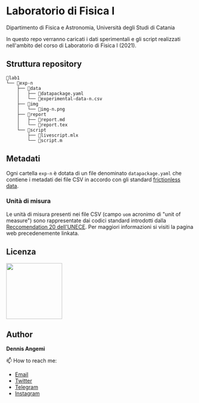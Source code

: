# Laboratorio di Fisica I
Dipartimento di Fisica e Astronomia, Università degli Studi di Catania

In questo repo verranno caricati i dati sperimentali e gli script realizzati nell'ambito del corso di Laboratorio di Fisica I (2021).

## Struttura repository
```
📂lab1
└── 📂exp-n
    ├── 📂data
    │   ├── 📄datapackage.yaml
    │   └── 📄experimental-data-n.csv
    ├── 📂img
    │   └── 📄img-n.png
    ├── 📂report
    │   ├── 📄report.md
    │   └── 📄report.tex
    └── 📂script
        ├── 📄livescript.mlx
        └── 📄script.m
```

## Metadati
Ogni cartella `exp-n` è dotata di un file denominato `datapackage.yaml` che contiene i metadati dei file CSV in accordo con gli standard [frictionless data](https://frictionlessdata.io/standards/#standards-toolkit).

### Unità di misura
Le unità di misura presenti nei file CSV (campo `uom` acronimo di "unit of measure") sono rappresentate dai codici standard introdotti dalla [Reccomendation 20 dell'UNECE](https://datahub.io/core/unece-units-of-measure). Per maggiori informazioni si visiti la pagina web precedenemente linkata.

## Licenza
<a href="https://creativecommons.org/licenses/by/4.0/"><img src="https://upload.wikimedia.org/wikipedia/commons/thumb/1/16/CC-BY_icon.svg/640px-CC-BY_icon.svg.png" width="150"/></a>

## Author
**Dennis Angemi**

📫 How to reach me:
  - [Email](mailto:dennisangemi@gmail.com)
  - [Twitter](https://twitter.com/dennisangemi)
  - [Telegram](https://t.me/dennisangemi)
  - [Instagram](http://instagram.com/dennisangemi)
